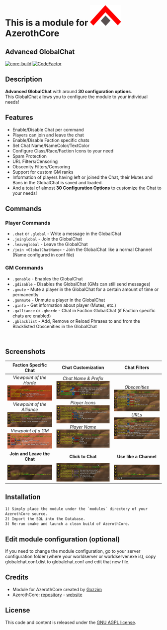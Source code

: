 # This is a module for  ![logo](https://raw.githubusercontent.com/azerothcore/azerothcore.github.io/master/images/logo-github.png) AzerothCore

## Advanced GlobalChat

[![core-build](https://github.com/Gozzim/mod-globalchat/actions/workflows/core-build.yml/badge.svg)](https://github.com/Gozzim/mod-globalchat)
[![CodeFactor](https://www.codefactor.io/repository/github/gozzim/mod-globalchat/badge)](https://www.codefactor.io/repository/github/gozzim/mod-globalchat)

## Description

**Advanced GlobalChat** with around **30 configuration options**.\
This GlobalChat allows you to configure the module to your individual needs!

## Features

- Enable/Disable Chat per command
- Players can join and leave the chat
- Enable/Disable Faction specific chats
- Set Chat Name/NameColor/TextColor
- Configure Class/Race/Faction Icons to your need
- Spam Protection
- URL Filters/Censoring
- Obscenity Filters/Censoring
- Support for custom GM ranks
- Information of players having left or joined the Chat, their Mutes and Bans in the GlobalChat is saved and loaded.
- And a total of almost **30 Configuration Options** to customize the Chat to your needs!

## Commands

### Player Commands

- `.chat` or `.global` - Write a message in the GlobalChat
- `.joinglobal` - Join the GlobalChat
- `.leaveglobal` - Leave the GlobalChat
- `/join <GlobalChatName>` - Join the GlobalChat like a normal Channel (Name configured in conf file)

### GM Commands

- `.genable` - Enables the GlobalChat
- `.gdisable` - Disables the GlobalChat (GMs can still send messages)
- `.gmute` - Mute a player in the GlobalChat for a certain amount of time or permanently
- `.gunmute` - Unmute a player in the GlobalChat
- `.ginfo` - Get information about player (Mutes, etc.)
- `.galliance` or `.ghorde` - Chat in Faction GlobalChat (if Faction specific chats are enabled)
- `.gblacklist` - Add, Remove or Reload Phrases to and from the Blacklisted Obscenities in the GlobalChat

<br>

## Screenshots

|                                                                              **Faction Specific Chat**                                                                               |                                                                       Chat Customization                                                                        |                                       Chat Filters                                       |
|:------------------------------------------------------------------------------------------------------------------------------------------------------------------------------------:|:---------------------------------------------------------------------------------------------------------------------------------------------------------------:|:----------------------------------------------------------------------------------------:|
| *Viewpoint of the Horde* ![Icons](/images/HordeChat.png) <br/> *Viewpoint of the Alliance* ![Icons](/images/AllianceChat.jpg) <br/> *Viewpoint of a GM* ![Icons](/images/GMChat.jpg) | *Chat Name & Prefix* ![Url](/images/ChatPrefix.jpg) <br/> *Player Icons* ![Icons](/images/PlayerIcons.jpg) <br/> *Player Name* ![Icons](/images/PlayerName.jpg) | *Obscenities* ![Obscenity](/images/Profanities.jpg) <br/> *URLs* ![Url](/images/Url.jpg) |
|                                                                             **Join and Leave the Chat**                                                                              |                                                                        **Click to Chat**                                                                        |                                  **Use like a Channel**                                  |
|                                                                        ![Icons](/images/JoinLeaveGlobal.gif)                                                                         |                                                                  ![Url](/images/ClickChat.gif)                                                                  |                             ![Url](/images/JoinChannel.gif)                              |

## Installation

```
1) Simply place the module under the `modules` directory of your AzerothCore source. 
2) Import the SQL into the Database.
3) Re-run cmake and launch a clean build of AzerothCore.
```

## Edit module configuration (optional)

If you need to change the module configuration, go to your server configuration folder (where your worldserver or worldserver.exe is), copy globalchat.conf.dist to globalchat.conf and edit that new file.

## Credits

- Module for AzerothCore created by [Gozzim](https://github.com/Gozzim)
- AzerothCore: [repository](https://github.com/azerothcore) - [website](http://azerothcore.org/)

## License

This code and content is released under the [GNU AGPL license](https://github.com/Gozzim/mod-globalchat/blob/master/LICENSE).
